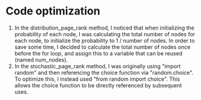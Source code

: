 Code optimization
=================

1. In the distribution_page_rank method, I noticed that when initializing the probability of each node, I was calculating the total number of nodes for each node, to initialize the probability to 1 / number of nodes. In order to save some time, I decided to calculate the total number of nodes once before the for loop, and assign this to a variable that can be reused (named num_nodes).
2. In the stochastic_page_rank method, I was originally using "import random" and then referencing the choice function via "random.choice". To optimize this, I instead used "from random import choice". This allows the choice function to be directly referenced by subsequent uses.